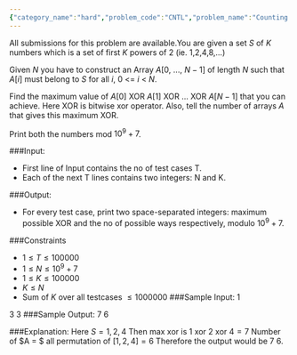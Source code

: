 ```yaml
---
{"category_name":"hard","problem_code":"CNTL","problem_name":"Counting is life","languages_supported":{"0":"C","1":"CPP14","2":"JAVA","3":"PYTH","4":"PYTH 3.5","5":"PYPY","6":"CS2","7":"PAS fpc","8":"PAS gpc","9":"RUBY","10":"PHP","11":"GO","12":"NODEJS","13":"HASK","14":"rust","15":"SCALA","16":"swift","17":"D","18":"PERL","19":"FORT","20":"WSPC","21":"ADA","22":"CAML","23":"ICK","24":"BF","25":"ASM","26":"CLPS","27":"PRLG","28":"ICON","29":"SCM qobi","30":"PIKE","31":"ST","32":"NICE","33":"LUA","34":"BASH","35":"NEM","36":"LISP sbcl","37":"LISP clisp","38":"SCM guile","39":"JS","40":"ERL","41":"TCL","42":"kotlin","43":"PERL6","44":"TEXT","45":"SCM chicken","46":"CLOJ","47":"COB","48":"FS"},"max_timelimit":1,"source_sizelimit":50000,"problem_author":"kr_abhinav","problem_tester":null,"date_added":"1-04-2018","tags":{"0":"codemelange","1":"combinatorics","2":"hard","3":"kr_abhinav","4":"math"},"editorial_url":"https://discuss.codechef.com/problems/CNTL","time":{"view_start_date":1522873800,"submit_start_date":1522873800,"visible_start_date":1522873800,"end_date":1735669800},"is_direct_submittable":false,"layout":"problem"}
---
```

<span class="solution-visible-txt">All submissions for this problem are available.</span>You are given a set $S$ of $K$ numbers which is a set of first $K$ powers of $2$ (ie. $1$,$2$,$4$,$8$,...)

Given $N$ you have to construct an Array $A$[$0$, ..., $N-1$]  of length $N$ such that $A[i]$ must belong to $S$ for all $i$, $0$ <= $i$ < $N$.

Find the maximum value of $A[0]$ XOR $A[1]$ XOR ... XOR $A[N-1]$ that you can achieve. Here XOR is bitwise xor operator. Also, tell the number of arrays $A$ that gives this maximum XOR.

Print both the numbers mod $10^9+7$.


###Input:
- First line of Input contains the no of test cases T.
- Each of the next T lines contains two integers: N and K.

###Output:
- For every test case, print two space-separated integers: maximum possible XOR and the no of possible ways respectively, modulo $10^9+7$.

###Constraints 
- $1\leq T \leq 100000$
- $1\leq N \leq 10^9+7$
- $1\leq K \leq 100000$
-  $K \leq N$
- Sum of  $K$ over all testcases $\leq 1000000$
###Sample Input:
1

3 3
###Sample Output:
7 6
	
###Explanation:
Here $S = {1,2,4}$
Then max xor is $1$ xor $2$ xor $4 = 7$
Number of $A = $ all permutation of $[1,2,4] = 6$
Therefore the output would be 7 6.